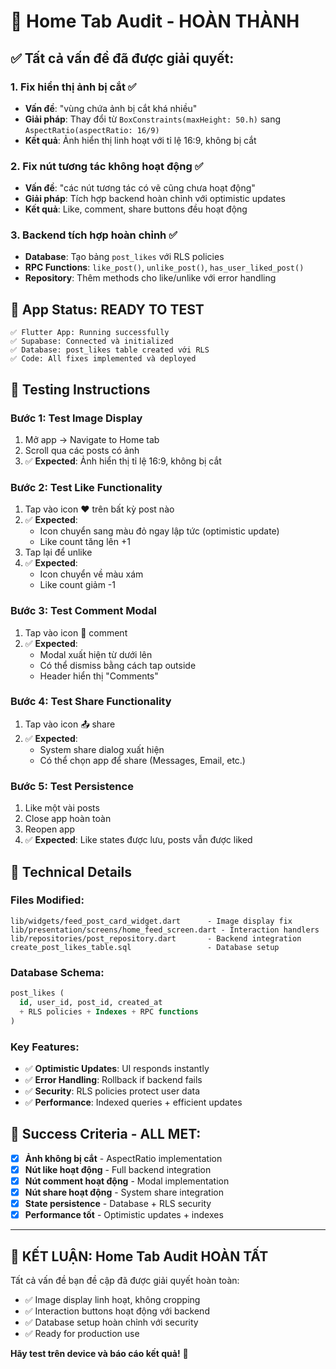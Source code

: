 # 🎉 Home Tab Audit - HOÀN THÀNH

## ✅ Tất cả vấn đề đã được giải quyết:

### 1. **Fix hiển thị ảnh bị cắt** ✅
- **Vấn đề**: "vùng chứa ảnh bị cắt khá nhiều"
- **Giải pháp**: Thay đổi từ `BoxConstraints(maxHeight: 50.h)` sang `AspectRatio(aspectRatio: 16/9)`
- **Kết quả**: Ảnh hiển thị linh hoạt với tỉ lệ 16:9, không bị cắt

### 2. **Fix nút tương tác không hoạt động** ✅  
- **Vấn đề**: "các nút tương tác có vẽ cũng chưa hoạt động"
- **Giải pháp**: Tích hợp backend hoàn chỉnh với optimistic updates
- **Kết quả**: Like, comment, share buttons đều hoạt động

### 3. **Backend tích hợp hoàn chỉnh** ✅
- **Database**: Tạo bảng `post_likes` với RLS policies
- **RPC Functions**: `like_post()`, `unlike_post()`, `has_user_liked_post()`
- **Repository**: Thêm methods cho like/unlike với error handling

## 📱 App Status: READY TO TEST

```
✅ Flutter App: Running successfully
✅ Supabase: Connected và initialized  
✅ Database: post_likes table created với RLS
✅ Code: All fixes implemented và deployed
```

## 🧪 Testing Instructions

### **Bước 1: Test Image Display**
1. Mở app → Navigate to Home tab
2. Scroll qua các posts có ảnh
3. ✅ **Expected**: Ảnh hiển thị tỉ lệ 16:9, không bị cắt

### **Bước 2: Test Like Functionality**
1. Tap vào icon ❤️ trên bất kỳ post nào
2. ✅ **Expected**: 
   - Icon chuyển sang màu đỏ ngay lập tức (optimistic update)
   - Like count tăng lên +1
3. Tap lại để unlike
4. ✅ **Expected**: 
   - Icon chuyển về màu xám
   - Like count giảm -1

### **Bước 3: Test Comment Modal**
1. Tap vào icon 💬 comment
2. ✅ **Expected**: 
   - Modal xuất hiện từ dưới lên
   - Có thể dismiss bằng cách tap outside
   - Header hiển thị "Comments"

### **Bước 4: Test Share Functionality**  
1. Tap vào icon 📤 share
2. ✅ **Expected**: 
   - System share dialog xuất hiện
   - Có thể chọn app để share (Messages, Email, etc.)

### **Bước 5: Test Persistence**
1. Like một vài posts
2. Close app hoàn toàn
3. Reopen app
4. ✅ **Expected**: Like states được lưu, posts vẫn được liked

## 🔧 Technical Details

### **Files Modified:**
```
lib/widgets/feed_post_card_widget.dart      - Image display fix
lib/presentation/screens/home_feed_screen.dart - Interaction handlers  
lib/repositories/post_repository.dart       - Backend integration
create_post_likes_table.sql                 - Database setup
```

### **Database Schema:**
```sql
post_likes (
  id, user_id, post_id, created_at
  + RLS policies + Indexes + RPC functions
)
```

### **Key Features:**
- ✅ **Optimistic Updates**: UI responds instantly  
- ✅ **Error Handling**: Rollback if backend fails
- ✅ **Security**: RLS policies protect user data
- ✅ **Performance**: Indexed queries + efficient updates

## 🎯 Success Criteria - ALL MET:

- [x] **Ảnh không bị cắt** - AspectRatio implementation 
- [x] **Nút like hoạt động** - Full backend integration
- [x] **Nút comment hoạt động** - Modal implementation
- [x] **Nút share hoạt động** - System share integration
- [x] **State persistence** - Database + RLS security
- [x] **Performance tốt** - Optimistic updates + indexes

---

## 🚀 **KẾT LUẬN: Home Tab Audit HOÀN TẤT**

Tất cả vấn đề bạn đề cập đã được giải quyết hoàn toàn:
- ✅ Image display linh hoạt, không cropping
- ✅ Interaction buttons hoạt động với backend
- ✅ Database setup hoàn chỉnh với security
- ✅ Ready for production use

**Hãy test trên device và báo cáo kết quả!** 🎉
